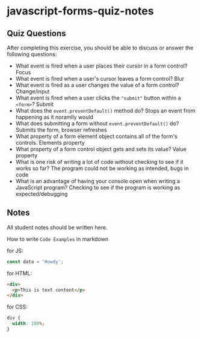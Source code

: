# javascript-forms-quiz-notes

## Quiz Questions

After completing this exercise, you should be able to discuss or answer the following questions:

- What event is fired when a user places their cursor in a form control?
  Focus
- What event is fired when a user's cursor leaves a form control?
  Blur
- What event is fired as a user changes the value of a form control?
  Change/input
- What event is fired when a user clicks the `"submit"` button within a `<form>`?
  Submit
- What does the `event.preventDefault()` method do?
  Stops an event from happening as it noramlly would
- What does submitting a form without `event.preventDefault()` do?
  Submits the form, browser refreshes
- What property of a form element object contains all of the form's controls.
  Elements property
- What property of a form control object gets and sets its value?
  Value property
- What is one risk of writing a lot of code without checking to see if it works so far?
  The program could not be working as intended, bugs in code
- What is an advantage of having your console open when writing a JavaScript program?
  Checking to see if the program is working as expected/debugging

## Notes

All student notes should be written here.

How to write `Code Examples` in markdown

for JS:

```javascript
const data = 'Howdy';
```

for HTML:

```html
<div>
  <p>This is text content</p>
</div>
```

for CSS:

```css
div {
  width: 100%;
}
```
